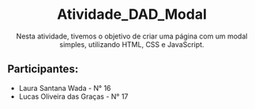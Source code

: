 # <center>Atividade_DAD_Modal</center>
<center>Nesta atividade, tivemos o objetivo de criar uma página com um modal simples, utilizando HTML, CSS e JavaScript.</center>

## Participantes:
- Laura Santana Wada - N° 16
- Lucas Oliveira das Graças - N° 17